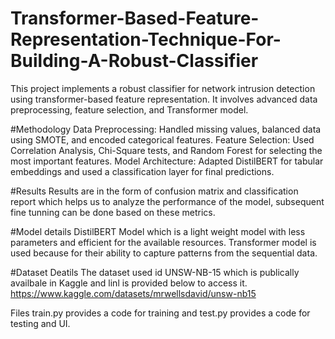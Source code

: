 # Transformer-Based-Feature-Representation-Technique-For-Building-A-Robust-Classifier
This project implements a robust classifier for network intrusion detection using transformer-based feature representation. It involves advanced data preprocessing, feature selection, and Transformer model.

#Methodology
Data Preprocessing: Handled missing values, balanced data using SMOTE, and encoded categorical features.
Feature Selection: Used Correlation Analysis, Chi-Square tests, and Random Forest for selecting the most important features.
Model Architecture: Adapted DistilBERT for tabular embeddings and used a classification layer for final predictions.

#Results 
Results are in the form of confusion matrix and classification report which helps us to analyze the performance of the model, subsequent fine tunning can be done based on these metrics.

#Model details 
DistilBERT Model 
which is a light weight model with less parameters and efficient for the available resources.
Transformer model is used because for their ability to capture patterns from the sequential data.

#Dataset Deatils 
The dataset used id UNSW-NB-15 which is publically availbale in Kaggle and linl is provided below to access it.
https://www.kaggle.com/datasets/mrwellsdavid/unsw-nb15

Files train.py provides a code for training and test.py provides a code for testing and UI.
